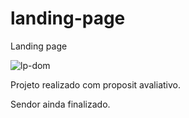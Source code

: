 # landing-page

Landing page

![lp-dom](https://user-images.githubusercontent.com/27456580/102689176-e2485800-41da-11eb-8cf2-33325f7e2d14.png)

Projeto realizado com proposit avaliativo.

Sendor ainda finalizado.
